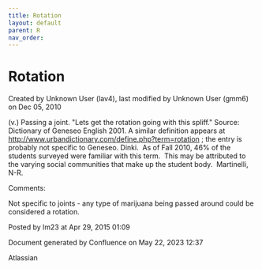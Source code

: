 ```yaml
---
title: Rotation
layout: default
parent: R
nav_order:
---
```


# Rotation

Created by  Unknown User (lav4), last modified by  Unknown User (gmm6) on Dec 05, 2010

(v.) Passing a joint. &quot;Lets get the rotation going with this spliff.&quot; Source: Dictionary of Geneseo English 2001. A similar definition appears at http://www.urbandictionary.com/define.php?term=rotation ; the entry is probably not specific to Geneseo. Dinki.  As of Fall 2010, 46% of the students surveyed were familiar with this term.  This may be attributed to the varying social communities that make up the student body.  Martinelli, N-R.

Comments:

Not specific to joints - any type of marijuana being passed around could be considered a rotation.

Posted by lm23 at Apr 29, 2015 01:09

Document generated by Confluence on May 22, 2023 12:37

Atlassian
